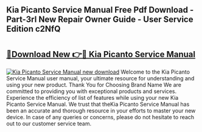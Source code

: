 ## Kia Picanto Service Manual Free Pdf Download - Part-3rl New Repair Owner Guide - User Service Edition c2NfQ

# <h2><a href="http://bc64888.oget.top/?id=Kia+Picanto+Service+Manual">🔗Download New 👉🔴 Kia Picanto Service Manual</a></h2>

[![Kia Picanto Service Manual new download](https://i.imgur.com/5g1atiW.png)](http://bc64888.oget.top/?id=Kia+Picanto+Service+Manual)
Welcome to the Kia Picanto Service Manual user manual, your ultimate resource for understanding and using your new product. Thank You for Choosing Brand Name We are committed to providing you with exceptional products and services. Experience the efficiency of list of features while using your new Kia Picanto Service Manual. We trust that theKia Picanto Service Manual has been an accurate and thorough resource in your efforts to master your new device. In case of any queries or concerns, please do not hesitate to reach out to our customer service team.
